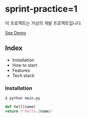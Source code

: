 # sprint-practice=1

이 프로젝트는 가상의 개발 프로젝트입니다. 

[See Demo](https://www.hanssem.com/main/main.do)

## Index
 
- Installation
- How to start
- Features 
- Tech stack 


### Installation 

```shell
$ python main.py
```

```python 
def hell(name)
return f"hello,{name}"
```
